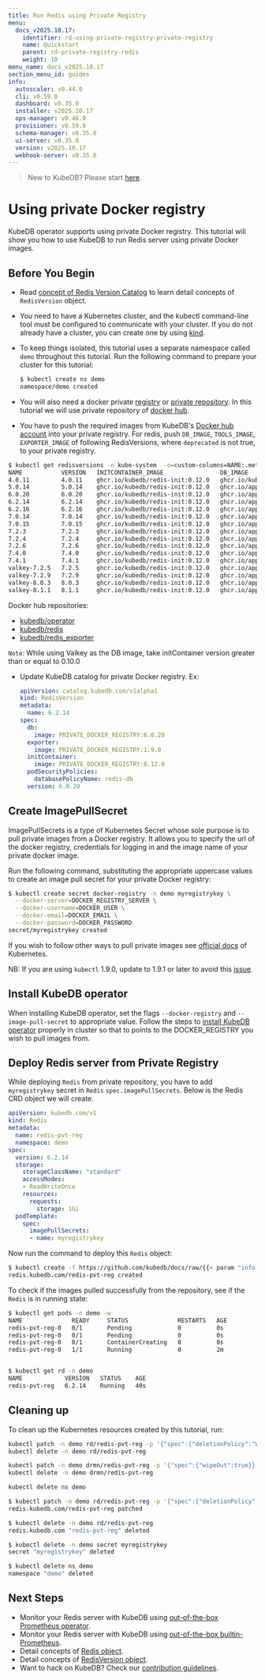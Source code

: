 ```yaml
---
title: Run Redis using Private Registry
menu:
  docs_v2025.10.17:
    identifier: rd-using-private-registry-private-registry
    name: Quickstart
    parent: rd-private-registry-redis
    weight: 10
menu_name: docs_v2025.10.17
section_menu_id: guides
info:
  autoscaler: v0.44.0
  cli: v0.59.0
  dashboard: v0.35.0
  installer: v2025.10.17
  ops-manager: v0.46.0
  provisioner: v0.59.0
  schema-manager: v0.35.0
  ui-server: v0.35.0
  version: v2025.10.17
  webhook-server: v0.35.0
---
```


> New to KubeDB? Please start [here](/docs/v2025.10.17/README).

# Using private Docker registry

KubeDB operator supports using private Docker registry. This tutorial will show you how to use KubeDB to run Redis server using private Docker images.

## Before You Begin

- Read [concept of Redis Version Catalog](/docs/v2025.10.17/guides/redis/concepts/catalog) to learn detail concepts of `RedisVersion` object.

- You need to have a Kubernetes cluster, and the kubectl command-line tool must be configured to communicate with your cluster. If you do not already have a cluster, you can create one by using [kind](https://kind.sigs.k8s.io/docs/user/quick-start/).

- To keep things isolated, this tutorial uses a separate namespace called `demo` throughout this tutorial. Run the following command to prepare your cluster for this tutorial:

  ```bash
  $ kubectl create ns demo
  namespace/demo created
  ```

- You will also need a docker private [registry](https://docs.docker.com/registry/) or [private repository](https://docs.docker.com/docker-hub/repos/#private-repositories).  In this tutorial we will use private repository of [docker hub](https://hub.docker.com/).

- You have to push the required images from KubeDB's [Docker hub account](https://hub.docker.com/r/kubedb/) into your private registry. For redis, push `DB_IMAGE`, `TOOLS_IMAGE`, `EXPORTER_IMAGE` of following RedisVersions, where `deprecated` is not true, to your private registry.

```bash
$ kubectl get redisversions -n kube-system  -o=custom-columns=NAME:.metadata.name,VERSION:.spec.version,INITCONTAINER_IMAGE:.spec.initContainer.image,DB_IMAGE:.spec.db.image,EXPORTER_IMAGE:.spec.exporter.image
NAME           VERSION   INITCONTAINER_IMAGE                DB_IMAGE                                        EXPORTER_IMAGE
4.0.11         4.0.11    ghcr.io/kubedb/redis-init:0.12.0   ghcr.io/kubedb/redis:4.0.11                     ghcr.io/kubedb/redis_exporter:1.66.0
5.0.14         5.0.14    ghcr.io/kubedb/redis-init:0.12.0   ghcr.io/appscode-images/redis:5.0.14-bullseye   ghcr.io/kubedb/redis_exporter:1.66.0
6.0.20         6.0.20    ghcr.io/kubedb/redis-init:0.12.0   ghcr.io/appscode-images/redis:6.0.20-bookworm   ghcr.io/kubedb/redis_exporter:1.66.0
6.2.14         6.2.14    ghcr.io/kubedb/redis-init:0.12.0   ghcr.io/appscode-images/redis:6.2.14-bookworm   ghcr.io/kubedb/redis_exporter:1.66.0
6.2.16         6.2.16    ghcr.io/kubedb/redis-init:0.12.0   ghcr.io/appscode-images/redis:6.2.16-bookworm   ghcr.io/kubedb/redis_exporter:1.66.0
7.0.14         7.0.14    ghcr.io/kubedb/redis-init:0.12.0   ghcr.io/appscode-images/redis:7.0.14-bookworm   ghcr.io/kubedb/redis_exporter:1.66.0
7.0.15         7.0.15    ghcr.io/kubedb/redis-init:0.12.0   ghcr.io/appscode-images/redis:7.0.15-bookworm   ghcr.io/kubedb/redis_exporter:1.66.0
7.2.3          7.2.3     ghcr.io/kubedb/redis-init:0.12.0   ghcr.io/appscode-images/redis:7.2.3-bookworm    ghcr.io/kubedb/redis_exporter:1.66.0
7.2.4          7.2.4     ghcr.io/kubedb/redis-init:0.12.0   ghcr.io/appscode-images/redis:7.2.4-bookworm    ghcr.io/kubedb/redis_exporter:1.66.0
7.2.6          7.2.6     ghcr.io/kubedb/redis-init:0.12.0   ghcr.io/appscode-images/redis:7.2.6-bookworm    ghcr.io/kubedb/redis_exporter:1.66.0
7.4.0          7.4.0     ghcr.io/kubedb/redis-init:0.12.0   ghcr.io/appscode-images/redis:7.4.0-bookworm    ghcr.io/kubedb/redis_exporter:1.66.0
7.4.1          7.4.1     ghcr.io/kubedb/redis-init:0.12.0   ghcr.io/appscode-images/redis:7.4.1-bookworm    ghcr.io/kubedb/redis_exporter:1.66.0
valkey-7.2.5   7.2.5     ghcr.io/kubedb/redis-init:0.12.0   ghcr.io/appscode-images/valkey:7.2.5            ghcr.io/kubedb/redis_exporter:1.66.0
valkey-7.2.9   7.2.9     ghcr.io/kubedb/redis-init:0.12.0   ghcr.io/appscode-images/valkey:7.2.9            ghcr.io/kubedb/redis_exporter:1.66.0
valkey-8.0.3   8.0.3     ghcr.io/kubedb/redis-init:0.12.0   ghcr.io/appscode-images/valkey:8.0.3            ghcr.io/kubedb/redis_exporter:1.66.0
valkey-8.1.1   8.1.1     ghcr.io/kubedb/redis-init:0.12.0   ghcr.io/appscode-images/valkey:8.1.1            ghcr.io/kubedb/redis_exporter:1.66.0
```

  Docker hub repositories:

  - [kubedb/operator](https://hub.docker.com/r/kubedb/operator)
  - [kubedb/redis](https://hub.docker.com/r/kubedb/redis)
  - [kubedb/redis_exporter](https://hub.docker.com/r/kubedb/redis_exporter)

`Note`: While using Valkey as the DB image, take initContainer version greater than or equal to 0.10.0

- Update KubeDB catalog for private Docker registry. Ex:

  ```yaml
  apiVersion: catalog.kubedb.com/v1alpha1
  kind: RedisVersion
  metadata:
    name: 6.2.14
  spec:
    db:
      image: PRIVATE_DOCKER_REGISTRY:6.0.20
    exporter:
      image: PRIVATE_DOCKER_REGISTRY:1.9.0
    initContainer:
      image: PRIVATE_DOCKER_REGISTRY:0.12.0
    podSecurityPolicies:
      databasePolicyName: redis-db
    version: 6.0.20
  ```

## Create ImagePullSecret

ImagePullSecrets is a type of Kubernetes Secret whose sole purpose is to pull private images from a Docker registry. It allows you to specify the url of the docker registry, credentials for logging in and the image name of your private docker image.

Run the following command, substituting the appropriate uppercase values to create an image pull secret for your private Docker registry:

```bash
$ kubectl create secret docker-registry -n demo myregistrykey \
  --docker-server=DOCKER_REGISTRY_SERVER \
  --docker-username=DOCKER_USER \
  --docker-email=DOCKER_EMAIL \
  --docker-password=DOCKER_PASSWORD
secret/myregistrykey created
```

If you wish to follow other ways to pull private images see [official docs](https://kubernetes.io/docs/concepts/containers/images/) of Kubernetes.

NB: If you are using `kubectl` 1.9.0, update to 1.9.1 or later to avoid this [issue](https://github.com/kubernetes/kubernetes/issues/57427).

## Install KubeDB operator

When installing KubeDB operator, set the flags `--docker-registry` and `--image-pull-secret` to appropriate value. Follow the steps to [install KubeDB operator](/docs/v2025.10.17/setup/README) properly in cluster so that to points to the DOCKER_REGISTRY you wish to pull images from.

## Deploy Redis server from Private Registry

While deploying `Redis` from private repository, you have to add `myregistrykey` secret in `Redis` `spec.imagePullSecrets`.
Below is the Redis CRD object we will create.

```yaml
apiVersion: kubedb.com/v1
kind: Redis
metadata:
  name: redis-pvt-reg
  namespace: demo
spec:
  version: 6.2.14
  storage:
    storageClassName: "standard"
    accessModes:
    - ReadWriteOnce
    resources:
      requests:
        storage: 1Gi
  podTemplate:
    spec:
      imagePullSecrets:
      - name: myregistrykey
```

Now run the command to deploy this `Redis` object:

```bash
$ kubectl create -f https://github.com/kubedb/docs/raw/{{< param "info.version" >}}/docs/examples/redis/private-registry/demo-2.yaml
redis.kubedb.com/redis-pvt-reg created
```

To check if the images pulled successfully from the repository, see if the `Redis` is in running state:

```bash
$ kubectl get pods -n demo -w
NAME              READY     STATUS              RESTARTS   AGE
redis-pvt-reg-0   0/1       Pending             0          0s
redis-pvt-reg-0   0/1       Pending             0          0s
redis-pvt-reg-0   0/1       ContainerCreating   0          0s
redis-pvt-reg-0   1/1       Running             0          2m


$ kubectl get rd -n demo
NAME            VERSION   STATUS    AGE
redis-pvt-reg   6.2.14    Running   40s
```

## Cleaning up

To clean up the Kubernetes resources created by this tutorial, run:

```bash
kubectl patch -n demo rd/redis-pvt-reg -p '{"spec":{"deletionPolicy":"WipeOut"}}' --type="merge"
kubectl delete -n demo rd/redis-pvt-reg

kubectl patch -n demo drmn/redis-pvt-reg -p '{"spec":{"wipeOut":true}}' --type="merge"
kubectl delete -n demo drmn/redis-pvt-reg

kubectl delete ns demo
```

```bash
$ kubectl patch -n demo rd/redis-pvt-reg -p '{"spec":{"deletionPolicy":"WipeOut"}}' --type="merge"
redis.kubedb.com/redis-pvt-reg patched

$ kubectl delete -n demo rd/redis-pvt-reg
redis.kubedb.com "redis-pvt-reg" deleted

$ kubectl delete -n demo secret myregistrykey
secret "myregistrykey" deleted

$ kubectl delete ns demo
namespace "demo" deleted
```

## Next Steps

- Monitor your Redis server with KubeDB using [out-of-the-box Prometheus operator](/docs/v2025.10.17/guides/redis/monitoring/using-prometheus-operator).
- Monitor your Redis server with KubeDB using [out-of-the-box builtin-Prometheus](/docs/v2025.10.17/guides/redis/monitoring/using-builtin-prometheus).
- Detail concepts of [Redis object](/docs/v2025.10.17/guides/redis/concepts/redis).
- Detail concepts of [RedisVersion object](/docs/v2025.10.17/guides/redis/concepts/catalog).
- Want to hack on KubeDB? Check our [contribution guidelines](/docs/v2025.10.17/CONTRIBUTING).
